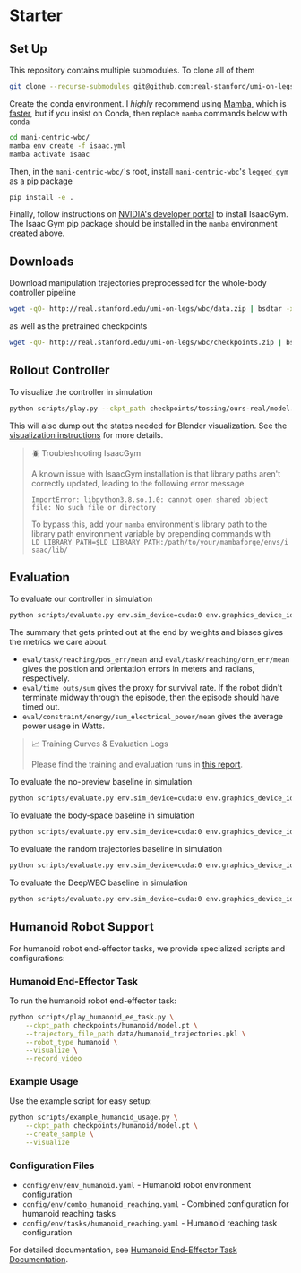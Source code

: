 # Starter

## Set Up

This repository contains multiple submodules.
To clone all of them
```sh
git clone --recurse-submodules git@github.com:real-stanford/umi-on-legs.git
```

Create the conda environment. 
I *highly* recommend using [Mamba](https://mamba.readthedocs.io/en/latest/installation.html), which is [faster](https://blog.hpc.qmul.ac.uk/mamba.html#:~:text=mamba%20is%20a%20re%2Dimplementation,Red%20Hat%2C%20Fedora%20and%20OpenSUSE), but if you insist on Conda, then replace `mamba` commands below with `conda`
```sh
cd mani-centric-wbc/
mamba env create -f isaac.yml
mamba activate isaac
```

Then, in the `mani-centric-wbc/`'s root, install `mani-centric-wbc`'s `legged_gym` as a pip package
```sh
pip install -e .
```

Finally, follow instructions on [NVIDIA's developer portal](https://developer.nvidia.com/isaac-gym) to install IsaacGym.
The Isaac Gym pip package should be installed in the `mamba` environment created above.

## Downloads

Download manipulation trajectories preprocessed for the whole-body controller pipeline
```sh
wget -qO- http://real.stanford.edu/umi-on-legs/wbc/data.zip | bsdtar -xvf- -C ./
```
as well as the pretrained checkpoints
```sh
wget -qO- http://real.stanford.edu/umi-on-legs/wbc/checkpoints.zip | bsdtar -xvf- -C ./
```

## Rollout Controller

To visualize the controller in simulation
```sh
python scripts/play.py --ckpt_path checkpoints/tossing/ours-real/model.pt --trajectory_file_path data/tossing.pkl --device cuda:0 --num_steps 1000 --num_envs 1  --visualize
```

This will also dump out the states needed for Blender visualization.
See the [visualization instructions](./visualization.md) for more details.


> 🪲 Troubleshooting IsaacGym
>
> A known issue with IsaacGym installation is that library paths aren't correctly updated, leading to the following error message
> ```
> ImportError: libpython3.8.so.1.0: cannot open shared object file: No such file or directory
> ```
> To bypass this, add your `mamba` environment's library path to the library path environment variable by prepending commands with 
> `LD_LIBRARY_PATH=$LD_LIBRARY_PATH:/path/to/your/mambaforge/envs/isaac/lib/`

## Evaluation

To evaluate our controller in simulation
```sh
python scripts/evaluate.py env.sim_device=cuda:0 env.graphics_device_id=0 env.cfg.env.episode_length_s=17.0 env.tasks.reaching.sequence_sampler.file_path=data/tossing.pkl ckpt_path=checkpoints/tossing/ours/model.pt env.tasks.reaching.target_obs_times="[-0.06,-0.04,-0.02,0.0,0.02,0.04,0.06,1.0]" 
```
The summary that gets printed out at the end by weights and biases gives the metrics we care about.
 - `eval/task/reaching/pos_err/mean` and `eval/task/reaching/orn_err/mean` gives the position and orientation errors in meters and radians, respectively.
 - `eval/time_outs/sum` gives the proxy for survival rate. If the robot didn't terminate midway through the episode, then the episode should have timed out.
 - `eval/constraint/energy/sum_electrical_power/mean` gives the average power usage in Watts.

> 📈 Training Curves & Evaluation Logs
>
> Please find the training and evaluation runs in [this report](https://api.wandb.ai/links/columbia-ai-robotics/rrudtifq).

To evaluate the no-preview baseline in simulation
```sh
python scripts/evaluate.py env.sim_device=cuda:0 env.graphics_device_id=0 env.cfg.env.episode_length_s=17.0 env.tasks.reaching.sequence_sampler.file_path=data/tossing.pkl ckpt_path=checkpoints/tossing/no-preview/model.pt env.tasks.reaching.target_obs_times="[0.0]"
```

To evaluate the body-space baseline in simulation
```sh
python scripts/evaluate.py env.sim_device=cuda:0 env.graphics_device_id=0 env.cfg.env.episode_length_s=17.0 env.tasks.reaching.sequence_sampler.file_path=data/tossing.pkl ckpt_path=checkpoints/tossing/body-space/model.pt env.tasks.reaching.target_obs_times="[-0.06,-0.04,-0.02,0.0,0.02,0.04,0.06,1.0]" env.tasks.reaching.target_relative_to_base=true env.tasks.reaching.pos_obs_scale=1.0
```


To evaluate the random trajectories baseline in simulation
```sh
python scripts/evaluate.py env.sim_device=cuda:0 env.graphics_device_id=0 env.cfg.env.episode_length_s=17.0 env.tasks.reaching.sequence_sampler.file_path=data/tossing.pkl ckpt_path=checkpoints/tossing/random-trajs/model.pt env.tasks.reaching.target_obs_times="[-0.06,-0.04,-0.02,0.0,0.02,0.04,0.06,1.0]" 
```

To evaluate the DeepWBC baseline in simulation
```sh
python scripts/evaluate.py env.sim_device=cuda:0 env.graphics_device_id=0 env.cfg.env.episode_length_s=17.0 env.tasks.reaching.sequence_sampler.file_path=data/tossing.pkl ckpt_path=checkpoints/tossing/deepwbc/model.pt env.tasks.reaching.target_obs_times="[0.0]" env.tasks.reaching.target_relative_to_base=true env.tasks.reaching.pos_obs_scale=1.0
```

## Humanoid Robot Support

For humanoid robot end-effector tasks, we provide specialized scripts and configurations:

### Humanoid End-Effector Task

To run the humanoid robot end-effector task:

```sh
python scripts/play_humanoid_ee_task.py \
    --ckpt_path checkpoints/humanoid/model.pt \
    --trajectory_file_path data/humanoid_trajectories.pkl \
    --robot_type humanoid \
    --visualize \
    --record_video
```

### Example Usage

Use the example script for easy setup:

```sh
python scripts/example_humanoid_usage.py \
    --ckpt_path checkpoints/humanoid/model.pt \
    --create_sample \
    --visualize
```

### Configuration Files

- `config/env/env_humanoid.yaml` - Humanoid robot environment configuration
- `config/env/combo_humanoid_reaching.yaml` - Combined configuration for humanoid reaching tasks
- `config/env/tasks/humanoid_reaching.yaml` - Humanoid reaching task configuration

For detailed documentation, see [Humanoid End-Effector Task Documentation](./humanoid_ee_task.md).
